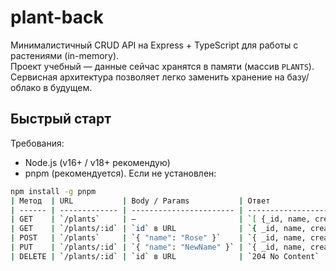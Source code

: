 # plant-back

Минималистичный CRUD API на Express + TypeScript для работы с растениями (in-memory).  
Проект учебный — данные сейчас хранятся в памяти (массив `PLANTS`). Сервисная архитектура позволяет легко заменить хранение на базу/облако в будущем.

## Быстрый старт

Требования:
- Node.js (v16+ / v18+ рекомендую)
- pnpm (рекомендуется). Если не установлен:
```bash
npm install -g pnpm
| Метод  | URL           | Body / Params           | Ответ                                        |
| ------ | ------------- | ----------------------- | -------------------------------------------- |
| GET    | `/plants`     | —                       | `[ {_id, name, createdAt, updatedAt}, ... ]` |
| GET    | `/plants/:id` | `id` в URL              | `{ _id, name, createdAt, updatedAt }`        |
| POST   | `/plants`     | `{ "name": "Rose" }`    | `{ _id, name, createdAt, updatedAt }`        |
| PUT    | `/plants/:id` | `{ "name": "NewName" }` | `{ _id, name, createdAt, updatedAt }`        |
| DELETE | `/plants/:id` | `id` в URL              | `204 No Content`                             |
